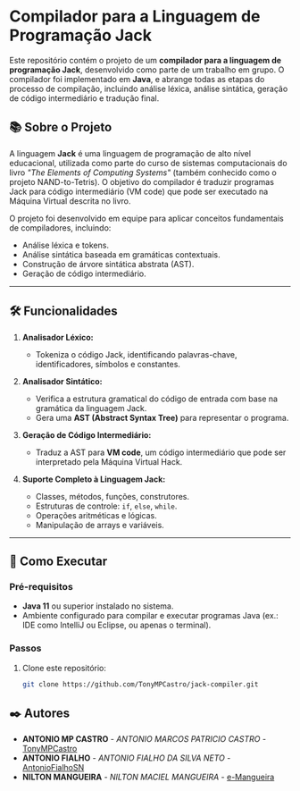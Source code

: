 # Compilador para a Linguagem de Programação Jack

Este repositório contém o projeto de um **compilador para a linguagem de programação Jack**, desenvolvido como parte de um trabalho em grupo. O compilador foi implementado em **Java**, e abrange todas as etapas do processo de compilação, incluindo análise léxica, análise sintática, geração de código intermediário e tradução final.

## 📚 Sobre o Projeto

A linguagem **Jack** é uma linguagem de programação de alto nível educacional, utilizada como parte do curso de sistemas computacionais do livro *"The Elements of Computing Systems"* (também conhecido como o projeto NAND-to-Tetris). O objetivo do compilador é traduzir programas Jack para código intermediário (VM code) que pode ser executado na Máquina Virtual descrita no livro.

O projeto foi desenvolvido em equipe para aplicar conceitos fundamentais de compiladores, incluindo:
- Análise léxica e tokens.
- Análise sintática baseada em gramáticas contextuais.
- Construção de árvore sintática abstrata (AST).
- Geração de código intermediário.

---

## 🛠️ Funcionalidades

1. **Analisador Léxico:**
   - Tokeniza o código Jack, identificando palavras-chave, identificadores, símbolos e constantes.
   
2. **Analisador Sintático:**
   - Verifica a estrutura gramatical do código de entrada com base na gramática da linguagem Jack.
   - Gera uma **AST (Abstract Syntax Tree)** para representar o programa.

3. **Geração de Código Intermediário:**
   - Traduz a AST para **VM code**, um código intermediário que pode ser interpretado pela Máquina Virtual Hack.

4. **Suporte Completo à Linguagem Jack:**
   - Classes, métodos, funções, construtores.
   - Estruturas de controle: `if`, `else`, `while`.
   - Operações aritméticas e lógicas.
   - Manipulação de arrays e variáveis.

---

## 🚀 Como Executar

### Pré-requisitos
- **Java 11** ou superior instalado no sistema.
- Ambiente configurado para compilar e executar programas Java (ex.: IDE como IntelliJ ou Eclipse, ou apenas o terminal).

### Passos
1. Clone este repositório:
   ```bash
   git clone https://github.com/TonyMPCastro/jack-compiler.git

## ✒️ Autores

* **ANTONIO MP CASTRO** - *ANTONIO MARCOS PATRICIO CASTRO* - [TonyMPCastro](https://github.com/TonyMPCastro)
* **ANTONIO FIALHO** - *ANTONIO FIALHO DA SILVA NETO* - [AntonioFialhoSN](https://github.com/AntonioFialhoSN)
* **NILTON MANGUEIRA** - *NILTON MACIEL MANGUEIRA* - [e-Mangueira](https://github.com/e-Mangueira)
